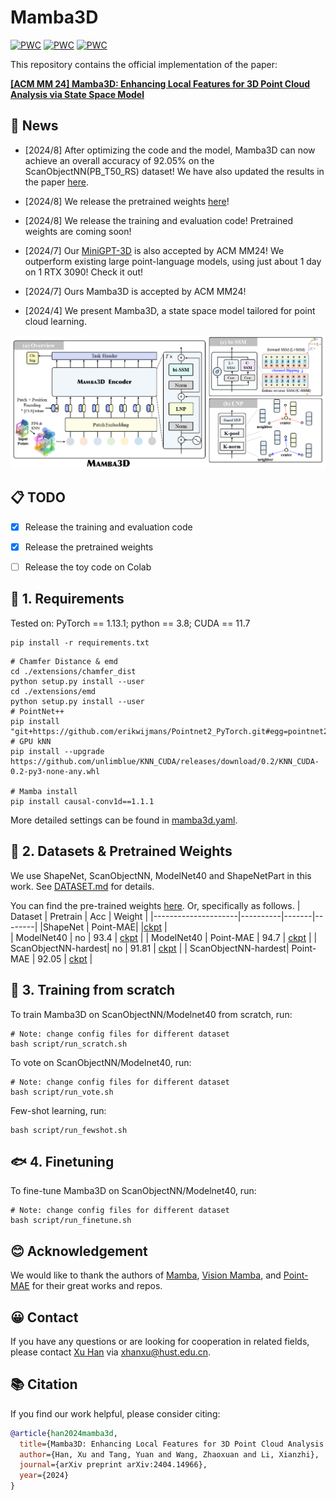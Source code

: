 # Mamba3D 

[![PWC](https://img.shields.io/endpoint.svg?url=https://paperswithcode.com/badge/mamba3d-enhancing-local-features-for-3d-point/supervised-only-3d-point-cloud-classification)](https://paperswithcode.com/sota/supervised-only-3d-point-cloud-classification?p=mamba3d-enhancing-local-features-for-3d-point)
[![PWC](https://img.shields.io/endpoint.svg?url=https://paperswithcode.com/badge/mamba3d-enhancing-local-features-for-3d-point/3d-point-cloud-classification-on-modelnet40)](https://paperswithcode.com/sota/3d-point-cloud-classification-on-modelnet40?p=mamba3d-enhancing-local-features-for-3d-point)
[![PWC](https://img.shields.io/endpoint.svg?url=https://paperswithcode.com/badge/mamba3d-enhancing-local-features-for-3d-point/3d-point-cloud-classification-on-scanobjectnn)](https://paperswithcode.com/sota/3d-point-cloud-classification-on-scanobjectnn?p=mamba3d-enhancing-local-features-for-3d-point)

This repository contains the official implementation of the paper:
  
[**[ACM MM 24] Mamba3D: Enhancing Local Features for 3D Point Cloud Analysis via State Space Model**](https://arxiv.org/abs/2404.14966)

 
## 📰 News
- [2024/8] After optimizing the code and the model, Mamba3D can now achieve an overall accuracy of 92.05% on the ScanObjectNN(PB_T50_RS) dataset! We have also updated the results in the paper [here](https://arxiv.org/abs/2404.14966).
- [2024/8] We release the pretrained weights [here](https://huggingface.co/hanx/Mamba3D)!
- [2024/8] We release the training and evaluation code! Pretrained weights are coming soon!
- [2024/7] Our [MiniGPT-3D](https://github.com/tangyuan96/minigpt-3d) is also accepted by ACM MM24! We outperform existing large point-language models, using just about 1 day on 1 RTX 3090! Check it out!
- [2024/7] Ours Mamba3D is accepted by ACM MM24!

- [2024/4] We present Mamba3D, a state space model tailored for point cloud learning.
<div style="text-align: center">
<img src="media/mamba3d_total_v2.png" />
</div>


## 📋 TODO
- [x] Release the training and evaluation code
- [x] Release the pretrained weights
- [ ] Release the toy code on Colab


## 🎒 1. Requirements
Tested on:
PyTorch == 1.13.1;
python == 3.8;
CUDA == 11.7

```
pip install -r requirements.txt
```

```
# Chamfer Distance & emd
cd ./extensions/chamfer_dist
python setup.py install --user
cd ./extensions/emd
python setup.py install --user
# PointNet++
pip install "git+https://github.com/erikwijmans/Pointnet2_PyTorch.git#egg=pointnet2_ops&subdirectory=pointnet2_ops_lib"
# GPU kNN
pip install --upgrade https://github.com/unlimblue/KNN_CUDA/releases/download/0.2/KNN_CUDA-0.2-py3-none-any.whl

# Mamba install
pip install causal-conv1d==1.1.1
```

More detailed settings can be found in [mamba3d.yaml](./mamba3d.yaml).

## 🧾 2. Datasets & Pretrained Weights

We use ShapeNet, ScanObjectNN, ModelNet40 and ShapeNetPart in this work. See [DATASET.md](./DATASET.md) for details.

You can find the pre-trained weights [here](https://huggingface.co/hanx/Mamba3D).
Or, specifically as follows.
| Dataset             | Pretrain | Acc   | Weight |
|---------------------|----------|-------|--------|
|ShapeNet             | Point-MAE|    |[ckpt](https://huggingface.co/hanx/Mamba3D/blob/main/pretrain_pointmae/ckpt-last.pth)   |  
| ModelNet40          | no       | 93.4  | [ckpt](https://huggingface.co/hanx/Mamba3D/blob/main/modelnet40_scratch_93.4/ckpt-best.pth)    |
| ModelNet40          | Point-MAE | 94.7  | [ckpt](https://huggingface.co/hanx/Mamba3D/blob/main/modelnet40_pointmae_94.7/ckpt-best.pth)    |
| ScanObjectNN-hardest| no       | 91.81 | [ckpt](https://huggingface.co/hanx/Mamba3D/blob/main/scanobjectnn_hardest_scratch_91.81/ckpt-best-91.8.pth)    |
| ScanObjectNN-hardest| Point-MAE | 92.05 | [ckpt](https://huggingface.co/hanx/Mamba3D/blob/main/scanobjectnn_hardest_pointmae_92.05/ckpt-best.pth)    |

## 🥧 3. Training from scratch

To train Mamba3D on ScanObjectNN/Modelnet40 from scratch, run:
```
# Note: change config files for different dataset
bash script/run_scratch.sh
```

To vote on ScanObjectNN/Modelnet40, run:
```
# Note: change config files for different dataset
bash script/run_vote.sh
```
Few-shot learning, run:
```
bash script/run_fewshot.sh
```

<!-- ## 🐟 4. Pretraining & Finetuning -->
## 🐟 4. Finetuning
<!-- To pre-train Mamba3D on ShapeNet, run:

```
# Note: change config files for different dataset
bash script/run_pretrain.sh
# or
CUDA_VISIBLE_DEVICES=<GPU> python main.py --config cfgs/pretrain.yaml --exp_name <output_file_name>
``` -->
To fine-tune Mamba3D on ScanObjectNN/Modelnet40, run:
```
# Note: change config files for different dataset
bash script/run_finetune.sh
```

## 😊 Acknowledgement
We would like to thank the authors of [Mamba](https://github.com/state-spaces/mamba), [Vision Mamba](https://github.com/hustvl/Vim), and [Point-MAE](https://github.com/Pang-Yatian/Point-MAE) for their great works and repos.

## 😀 Contact
If you have any questions or are looking for cooperation in related fields, please contact [Xu Han](https://xhanxu.github.io/) via xhanxu@hust.edu.cn. 

## 📚 Citation
If you find our work helpful, please consider citing:
```bibtex
@article{han2024mamba3d,
  title={Mamba3D: Enhancing Local Features for 3D Point Cloud Analysis via State Space Model},
  author={Han, Xu and Tang, Yuan and Wang, Zhaoxuan and Li, Xianzhi},
  journal={arXiv preprint arXiv:2404.14966},
  year={2024}
}
```
